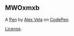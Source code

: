 MWOxmxb
-------


A [Pen](https://codepen.io/alejandrodavidvela/pen/MWOxmxb) by [Alex Vela](https://codepen.io/alejandrodavidvela) on [CodePen](https://codepen.io).

[License](https://codepen.io/license/pen/MWOxmxb).